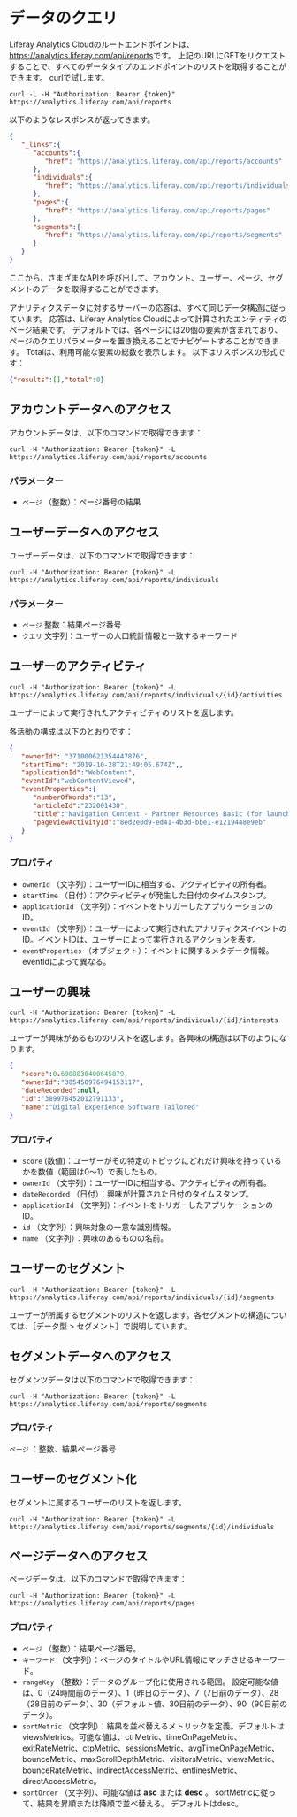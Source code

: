 # データのクエリ

Liferay Analytics Cloudのルートエンドポイントは、 <https://analytics.liferay.com/api/reports>です。 上記のURLにGETをリクエストすることで、すべてのデータタイプのエンドポイントのリストを取得することができます。 curlで試します。

```
curl -L -H "Authorization: Bearer {token}" https://analytics.liferay.com/api/reports
```

以下のようなレスポンスが返ってきます。

```json
{
   "_links":{
      "accounts":{
         "href": "https://analytics.liferay.com/api/reports/accounts"
      },
      "individuals":{
         "href": "https://analytics.liferay.com/api/reports/individuals"
      },
      "pages":{
         "href": "https://analytics.liferay.com/api/reports/pages"
      },
      "segments":{
         "href": "https://analytics.liferay.com/api/reports/segments"
      }
   }
}
```

ここから、さまざまなAPIを呼び出して、アカウント、ユーザー、ページ、セグメントのデータを取得することができます。

アナリティクスデータに対するサーバーの応答は、すべて同じデータ構造に従っています。 応答は、Liferay Analytics Cloudによって計算されたエンティティのページ結果です。 デフォルトでは、各ページには20個の要素が含まれており、ページのクエリパラメーターを置き換えることでナビゲートすることができます。 Totalは、利用可能な要素の総数を表示します。 以下はリスポンスの形式です：

```json
{"results":[],"total":0}
```

<a name="accessing-accounts-data" />

## アカウントデータへのアクセス

アカウントデータは、以下のコマンドで取得できます：

```
curl -H "Authorization: Bearer {token}" -L https://analytics.liferay.com/api/reports/accounts
```

<a name="parameters" />

### パラメーター

* `ページ` （整数）：ページ番号の結果

<a name="accessing-individuals-data" />

## ユーザーデータへのアクセス

ユーザーデータは、以下のコマンドで取得できます：

```
curl -H "Authorization: Bearer {token}" -L https://analytics.liferay.com/api/reports/individuals
```

<a name="parameters-1" />

### パラメーター

* `ページ` 整数：結果ページ番号
* `クエリ` 文字列：ユーザーの人口統計情報と一致するキーワード

<a name="individual-activities" />

## ユーザーのアクティビティ

```
curl -H "Authorization: Bearer {token}" -L https://analytics.liferay.com/api/reports/individuals/{id}/activities
```

ユーザーによって実行されたアクティビティのリストを返します。

各活動の構成は以下のとおりです：

```json
{
   "ownerId": "371000621354447876",
   "startTime": "2019-10-28T21:49:05.674Z",,
   "applicationId":"WebContent",
   "eventId":"webContentViewed",
   "eventProperties":{
      "numberOfWords":"13",
      "articleId":"232001430",
      "title":"Navigation Content - Partner Resources Basic (for launch)",
      "pageViewActivityId":"8ed2e0d9-ed41-4b3d-bbe1-e1219448e9eb"
   }
}
```

<a name="properties" />

### プロパティ

* `ownerId` （文字列）：ユーザーIDに相当する、アクティビティの所有者。
* `startTime` （日付）：アクティビティが発生した日付のタイムスタンプ。
* `applicationId` （文字列）：イベントをトリガーしたアプリケーションのID。
* `eventId` （文字列）：ユーザーによって実行されたアナリティクスイベントのID。イベントIDは、ユーザーによって実行されるアクションを表す。
* `eventProperties` （オブジェクト）：イベントに関するメタデータ情報。eventIdによって異なる。

<a name="individual-interests" />

## ユーザーの興味

```
curl -H "Authorization: Bearer {token}" -L https://analytics.liferay.com/api/reports/individuals/{id}/interests
```

ユーザーが興味があるもののリストを返します。各興味の構造は以下のようになります。

```json
{
   "score":0.6908830400645879,
   "ownerId":"385450976494153117",
   "dateRecorded":null,
   "id":"389978452012791133",
   "name":"Digital Experience Software Tailored"
}
```

<a name="properties-1" />

### プロパティ

* ` score ` (数値)：ユーザーがその特定のトピックにどれだけ興味を持っているかを数値（範囲は0～1）で表したもの。
* `ownerId` （文字列）：ユーザーIDに相当する、アクティビティの所有者。
* `dateRecorded` （日付）：興味が計算された日付のタイムスタンプ。
* `applicationId` （文字列）：イベントをトリガーしたアプリケーションのID。
* `id` （文字列）：興味対象の一意な識別情報。
* `name` （文字列）：興味のあるものの名前。

<a name="individual-segments" />

## ユーザーのセグメント

```
curl -H "Authorization: Bearer {token}" -L https://analytics.liferay.com/api/reports/individuals/{id}/segments
```

ユーザーが所属するセグメントのリストを返します。各セグメントの構造については、［データ型 > セグメント］で説明しています。

<a name="accessing-segments-data" />

## セグメントデータへのアクセス

セグメンツデータは以下のコマンドで取得できます：

```
curl -H "Authorization: Bearer {token}" -L https://analytics.liferay.com/api/reports/segments
```

<a name="properties-2" />

### プロパティ

`ページ` ：整数、結果ページ番号

<a name="segment-individuals" />

## ユーザーのセグメント化

セグメントに属するユーザーのリストを返します。

```
curl -H "Authorization: Bearer {token}" -L https://analytics.liferay.com/api/reports/segments/{id}/individuals
```

<a name="accessing-page-data" />

## ページデータへのアクセス

ページデータは、以下のコマンドで取得できます：

```
curl -H "Authorization: Bearer {token}" -L https://analytics.liferay.com/api/reports/pages 
```

<a name="properties-3" />

### プロパティ

* `ページ` （整数）：結果ページ番号。
* `キーワード` （文字列）：ページのタイトルやURL情報にマッチさせるキーワード。
* `rangeKey` （整数）：データのグループ化に使用される範囲。 設定可能な値は、0（24時間前のデータ）、1（昨日のデータ）、7（7日前のデータ）、28（28日前のデータ）、30（デフォルト値、30日前のデータ）、90（90日前のデータ）。
* `sortMetric` （文字列）：結果を並べ替えるメトリックを定義。デフォルトはviewsMetrics。可能な値は、ctrMetric、timeOnPageMetric、exitRateMetric、ctpMetric、sessionsMetric、avgTimeOnPageMetric、bounceMetric、maxScrollDepthMetric、visitorsMetric、viewsMetric、bounceRateMetric、indirectAccessMetric、entlinesMetric、directAccessMetric。
* `sortOrder` （文字列）、可能な値は **asc** または **desc** 。 sortMetricに従って、結果を昇順または降順で並べ替える。 デフォルトはdesc。
